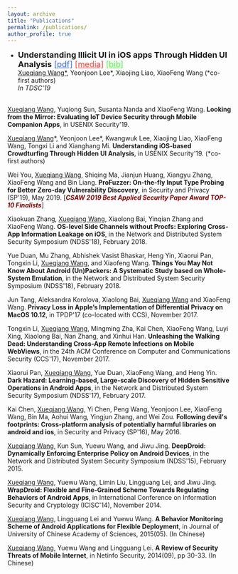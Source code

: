 ```yaml
---
layout: archive
title: "Publications"
permalink: /publications/
author_profile: true
---
```


<ul>
  <li>
    <font size="4">
      <strong>Understanding Illicit UI in iOS apps Through Hidden UI Analysis</strong>
      <a style="color:#3364FF" href="https://xw48.github.io/files/lee2019understanding.pdf" target="_blank">[pdf]</a>
      <a style="color:#FF3C33" href="https://spectrum.ieee.org/tech-talk/computing/software/new-screening-technique-reveals-142-malicious-apple-apps" target="_blank">[media]</a>
      <a style="color:#42FF33" href="https://xw48.github.io/files/lee2019understanding.bib" target="_blank">[bib]</a>
    </font>
    <br><span style="text-decoration:underline;">Xueqiang Wang*</span>, Yeonjoon Lee*, Xiaojing Liao, XiaoFeng Wang (*co-first authors)
    <br><i>In TDSC'19</i>
  </li>
  <br>
</ul>


<p><span style="text-decoration:underline;">Xueqiang Wang</span>, Yuqiong Sun, Susanta Nanda and XiaoFeng Wang. <strong>Looking from the Mirror: Evaluating IoT Device Security through Mobile Companion Apps</strong>, in USENIX Security'19.</p>
<p><span style="text-decoration:underline;">Xueqiang Wang</span>*, Yeonjoon Lee*, Kwangwuk Lee, Xiaojing Liao, XiaoFeng Wang, Tongxi Li and Xianghang Mi. <strong>Understanding iOS-based Crowdturfing Through Hidden UI Analysis</strong>, in USENIX Security'19. (*co-first authors)</p>
<p>Wei You, <span style="text-decoration:underline;">Xueqiang Wang</span>, Shiqing Ma, Jianjun Huang, Xiangyu Zhang, XiaoFeng Wang and Bin Liang. <strong>ProFuzzer: On-the-fly Input Type Probing for Better Zero-day Vulnerability Discovery</strong>, in Security and Privacy (SP'19), May 2019. [<b><i><span style="color:maroon;">CSAW 2019 Best Applied Security Paper Award TOP-10 Finalists</span></i></b>]</p>
<p>Xiaokuan Zhang, <span style="text-decoration:underline;">Xueqiang Wang</span>, Xiaolong Bai, Yinqian Zhang and XiaoFeng Wang. <strong>OS-level Side Channels without Procfs: Exploring Cross-App Information Leakage on iOS</strong>, in the Network and Distributed System Security Symposium (NDSS'18), February 2018.</p>
<p>Yue Duan, Mu Zhang, Abhishek Vasist Bhaskar, Heng Yin, Xiaorui Pan, Tongxin Li, <span style="text-decoration:underline;">Xueqiang Wang</span>, and Xiaofeng Wang. <strong>Things You May Not Know About Android (Un)Packers: A Systematic Study based on Whole-System Emulation</strong>, in the Network and Distributed System Security Symposium (NDSS'18), February 2018.</p>
<p>Jun Tang, Aleksandra Korolova, Xiaolong Bai, <span style="text-decoration:underline;">Xueqiang Wang</span> and XiaoFeng Wang. <strong>Privacy Loss in Apple’s Implementation of Differential Privacy on MacOS 10.12</strong>, in TPDP'17 (co-located with CCS), November 2017.</p>
<p>Tongxin Li, <span style="text-decoration:underline;">Xueqiang Wang</span>, Mingming Zha, Kai Chen, XiaoFeng Wang, Luyi Xing, Xiaolong Bai, Nan Zhang, and Xinhui Han. <strong>Unleashing the Walking Dead: Understanding Cross-App Remote Infections on Mobile WebViews</strong>,&nbsp;in the 24th ACM Conference on Computer and Communications Security (CCS'17), November 2017.</p>
<p>Xiaorui Pan, <span style="text-decoration:underline;">Xueqiang Wang</span>, Yue Duan, XiaoFeng Wang, and Heng Yin. <strong>Dark Hazard: Learning-based, Large-scale Discovery of Hidden Sensitive Operations in Android Apps</strong>, in the Network and Distributed System Security Symposium (NDSS'17), February 2017.</p>
<p>Kai Chen, <span style="text-decoration:underline;">Xueqiang Wang</span>, Yi Chen, Peng Wang, Yeonjoon Lee, XiaoFeng Wang, Bin Ma, Aohui Wang, Yingjun Zhang, and Wei Zou. <strong>Following devil's footprints: Cross-platform analysis of potentially harmful libraries on android and ios</strong>, in Security and Privacy (SP'16), May 2016.</p>
<p><span style="text-decoration:underline;">Xueqiang Wang</span>, Kun Sun, Yuewu Wang, and Jiwu Jing. <strong>DeepDroid: Dynamically Enforcing Enterprise Policy on Android Devices</strong>,&nbsp;in the Network and Distributed System Security Symposium (NDSS'15), February 2015.</p>
<p><span style="text-decoration:underline;">Xueqiang Wang</span>, Yuewu Wang, Limin Liu, Lingguang Lei, and Jiwu Jing. <strong>WrapDroid: Flexible and Fine-Grained Scheme Towards Regulating Behaviors of Android Apps</strong>, in International Conference on Information Security and Cryptology (ICISC'14), November 2014.</p>
<p><span style="text-decoration:underline;">Xueqiang Wang</span>, Lingguang Lei and Yuewu Wang.&nbsp;<strong>A Behavior Monitoring Scheme of Android Applications for Flexible Deployment</strong>, in Journal of University of Chinese Academy of Sciences, 2015(05). (In Chinese)</p>
<p><span style="text-decoration:underline;">Xueqiang Wang</span>, Yuewu Wang and Lingguang Lei.&nbsp;<strong>A Review of Security Threats of Mobile Internet</strong>, in&nbsp;Netinfo Security, 2014(09), pp 30-33. (In Chinese)</p>
<div class="grammarly-disable-indicator"></div>
<div class="grammarly-disable-indicator"></div>
<div class="grammarly-disable-indicator"></div>
